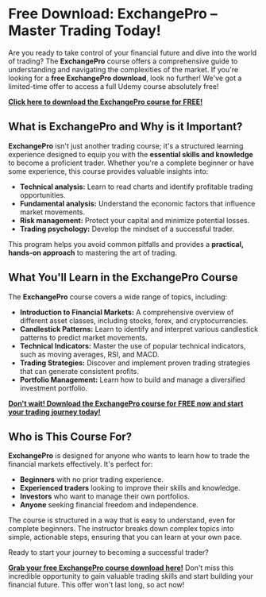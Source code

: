 # Free Download: ExchangePro – Master Trading Today!

Are you ready to take control of your financial future and dive into the world of trading? The **ExchangePro** course offers a comprehensive guide to understanding and navigating the complexities of the market. If you're looking for a **free ExchangePro download**, look no further! We've got a limited-time offer to access a full Udemy course absolutely free!

[**Click here to download the ExchangePro course for FREE!**](https://udemywork.com/exchangepro)

## What is ExchangePro and Why is it Important?

**ExchangePro** isn't just another trading course; it's a structured learning experience designed to equip you with the **essential skills and knowledge** to become a proficient trader. Whether you're a complete beginner or have some experience, this course provides valuable insights into:

*   **Technical analysis:** Learn to read charts and identify profitable trading opportunities.
*   **Fundamental analysis:** Understand the economic factors that influence market movements.
*   **Risk management:** Protect your capital and minimize potential losses.
*   **Trading psychology:** Develop the mindset of a successful trader.

This program helps you avoid common pitfalls and provides a **practical, hands-on approach** to mastering the art of trading.

## What You'll Learn in the ExchangePro Course

The **ExchangePro** course covers a wide range of topics, including:

*   **Introduction to Financial Markets:** A comprehensive overview of different asset classes, including stocks, forex, and cryptocurrencies.
*   **Candlestick Patterns:** Learn to identify and interpret various candlestick patterns to predict market movements.
*   **Technical Indicators:** Master the use of popular technical indicators, such as moving averages, RSI, and MACD.
*   **Trading Strategies:** Discover and implement proven trading strategies that can generate consistent profits.
*   **Portfolio Management:** Learn how to build and manage a diversified investment portfolio.

[**Don't wait! Download the ExchangePro course for FREE now and start your trading journey today!**](https://udemywork.com/exchangepro)

## Who is This Course For?

**ExchangePro** is designed for anyone who wants to learn how to trade the financial markets effectively. It's perfect for:

*   **Beginners** with no prior trading experience.
*   **Experienced traders** looking to improve their skills and knowledge.
*   **Investors** who want to manage their own portfolios.
*   **Anyone** seeking financial freedom and independence.

The course is structured in a way that is easy to understand, even for complete beginners. The instructor breaks down complex topics into simple, actionable steps, ensuring that you can learn at your own pace.

Ready to start your journey to becoming a successful trader?

**[Grab your free ExchangePro course download here!](https://udemywork.com/exchangepro)** Don't miss this incredible opportunity to gain valuable trading skills and start building your financial future. This offer won't last long, so act now!
